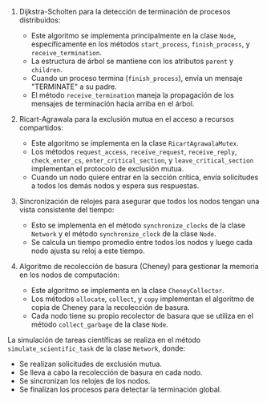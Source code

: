
1. Dijkstra-Scholten para la detección de terminación de procesos distribuidos:
   - Este algoritmo se implementa principalmente en la clase `Node`, específicamente en los métodos `start_process`, `finish_process`, y `receive_termination`.
   - La estructura de árbol se mantiene con los atributos `parent` y `children`.
   - Cuando un proceso termina (`finish_process`), envía un mensaje "TERMINATE" a su padre.
   - El método `receive_termination` maneja la propagación de los mensajes de terminación hacia arriba en el árbol.

2. Ricart-Agrawala para la exclusión mutua en el acceso a recursos compartidos:
   - Este algoritmo se implementa en la clase `RicartAgrawalaMutex`.
   - Los métodos `request_access`, `receive_request`, `receive_reply`, `check_enter_cs`, `enter_critical_section`, y `leave_critical_section` implementan el protocolo de exclusión mutua.
   - Cuando un nodo quiere entrar en la sección crítica, envía solicitudes a todos los demás nodos y espera sus respuestas.

3. Sincronización de relojes para asegurar que todos los nodos tengan una vista consistente del tiempo:
   - Esto se implementa en el método `synchronize_clocks` de la clase `Network` y el método `synchronize_clock` de la clase `Node`.
   - Se calcula un tiempo promedio entre todos los nodos y luego cada nodo ajusta su reloj a este tiempo.

4. Algoritmo de recolección de basura (Cheney) para gestionar la memoria en los nodos de computación:
   - Este algoritmo se implementa en la clase `CheneyCollector`.
   - Los métodos `allocate`, `collect`, y `copy` implementan el algoritmo de copia de Cheney para la recolección de basura.
   - Cada nodo tiene su propio recolector de basura que se utiliza en el método `collect_garbage` de la clase `Node`.

La simulación de tareas científicas se realiza en el método `simulate_scientific_task` de la clase `Network`, donde:
- Se realizan solicitudes de exclusión mutua.
- Se lleva a cabo la recolección de basura en cada nodo.
- Se sincronizan los relojes de los nodos.
- Se finalizan los procesos para detectar la terminación global.
